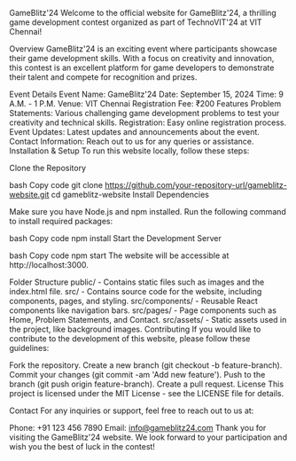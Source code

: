 GameBlitz'24
Welcome to the official website for GameBlitz'24, a thrilling game development contest organized as part of TechnoVIT'24 at VIT Chennai!

Overview
GameBlitz'24 is an exciting event where participants showcase their game development skills. With a focus on creativity and innovation, this contest is an excellent platform for game developers to demonstrate their talent and compete for recognition and prizes.

Event Details
Event Name: GameBlitz'24
Date: September 15, 2024
Time: 9 A.M. - 1 P.M.
Venue: VIT Chennai
Registration Fee: ₹200
Features
Problem Statements: Various challenging game development problems to test your creativity and technical skills.
Registration: Easy online registration process.
Event Updates: Latest updates and announcements about the event.
Contact Information: Reach out to us for any queries or assistance.
Installation & Setup
To run this website locally, follow these steps:

Clone the Repository

bash
Copy code
git clone https://github.com/your-repository-url/gameblitz-website.git
cd gameblitz-website
Install Dependencies

Make sure you have Node.js and npm installed. Run the following command to install required packages:

bash
Copy code
npm install
Start the Development Server

bash
Copy code
npm start
The website will be accessible at http://localhost:3000.

Folder Structure
public/ - Contains static files such as images and the index.html file.
src/ - Contains source code for the website, including components, pages, and styling.
src/components/ - Reusable React components like navigation bars.
src/pages/ - Page components such as Home, Problem Statements, and Contact.
src/assets/ - Static assets used in the project, like background images.
Contributing
If you would like to contribute to the development of this website, please follow these guidelines:

Fork the repository.
Create a new branch (git checkout -b feature-branch).
Commit your changes (git commit -am 'Add new feature').
Push to the branch (git push origin feature-branch).
Create a pull request.
License
This project is licensed under the MIT License - see the LICENSE file for details.

Contact
For any inquiries or support, feel free to reach out to us at:

Phone: +91 123 456 7890
Email: info@gameblitz24.com
Thank you for visiting the GameBlitz'24 website. We look forward to your participation and wish you the best of luck in the contest!